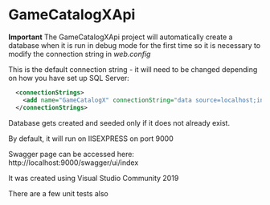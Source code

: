 # GameCatalogXApi

**Important**
The GameCatalogXApi project will automatically create a database when it is run in debug mode for the first time 
so it is necessary to modify the connection string in *web.config*

This is the default connection string - it will need to be changed depending on how you have set up SQL Server:
```xml
  <connectionStrings>
    <add name="GameCatalogX" connectionString="data source=localhost;initial catalog=catalogx;integrated security=True;MultipleActiveResultSets=True;App=EntityFramework" providerName="System.Data.SqlClient" />
  </connectionStrings>
```

Database gets created and seeded only if it does not already exist.

By default, it will run on IISEXPRESS on port 9000

Swagger page can be accessed here:
http://localhost:9000/swagger/ui/index

It was created using Visual Studio Community 2019

There are a few unit tests also
